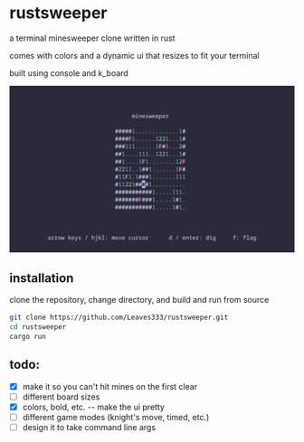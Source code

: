 # rustsweeper

a terminal minesweeper clone written in rust

comes with colors and a dynamic ui that resizes to fit your terminal

built using console and k_board

![demo](https://github.com/Leaves333/rustsweeper/blob/main/sample_image.png)

## installation

clone the repository, change directory, and build and run from source
```bash
git clone https://github.com/Leaves333/rustsweeper.git
cd rustsweeper
cargo run
```

## todo:
- [x] make it so you can't hit mines on the first clear
- [ ] different board sizes
- [x] colors, bold, etc. -- make the ui pretty
- [ ] different game modes (knight's move, timed, etc.)
- [ ] design it to take command line args
